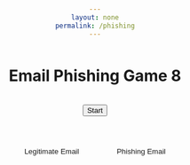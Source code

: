 ```yaml
---
layout: none
permalink: /phishing
---
```


<style>
    body {
      text-align: center;
    }
    #game-container {
      margin: 50px;
    }
    #play-container {
      style.display: none;
    }
    #result {
      font-weight: bold;
      margin-top: 20px;
    }
    .button {
    padding: .5rem 2rem;
    color: var(--white) !important;
    background-color: var(--primary-color);
    border-radius: 5px;
    border: none;
    }   

    .button-container {
      position: fixed;
      bottom: 20px;
      right: 20px;
    }
    .startBtn {
      background-color: #c0eefc;
      z-index: 9999;
    }
</style>

<html>
<div id="game-container">
  <h1>Email Phishing Game 8</h1>
  <br>
  <button id="startBt" class="startBt" onclick="startGame()">Start</button>
  <br>
  <div id="play-container">
    <p id="email-text"></p>
    <br>
    <br>
    <button class="button" onclick="checkAnswer(true)">Legitimate Email</button>
    <button class="button" onclick="checkAnswer(false)">Phishing Email</button>
    <br>
    <br>
    <p id="result"></p>
    <div class="button-container">
      <!-- <a href="{{ site.baseurl }}/passwordintro" class="button">Continue</a> -->
    </div>
  </div>
</div>
<div id="games-played-div">
    <h1 id="gamesPlayed"></h1>
</div>
</html>


<script>
  const emails = [
    {
      text: "Dear Beloved Friend, I know this message will come to you as surprised but permit me of my desire to go into business relationship with you. I am Miss Naomi Surugaba a daughter to late Al-badari Surugaba of Libya whom was murdered during the recent civil war in Libya in March 2011, before his death my late father was a strong supporter and a member of late Moammar Gadhafi Government in Tripoli. Meanwhile before the incident, my late Father came to Cotonou Benin republic with the sum of USD4, 200,000.00 (US$4.2M) which he deposited in a Bank here in Cotonou Benin Republic West Africa for safe keeping. I am here seeking for an avenue to transfer the fund to you in only you're reliable and trustworthy person to Investment the fund. I am here in Benin Republic because of the death of my parent's and I want you to help me transfer the fund into your bank account for investment purpose. Please I will offer you 20% of the total sum of USD4.2M for your assistance. Please I wish to transfer the fund urgently without delay into your account and also wish to relocate to your country due to the poor condition in Benin, as to enable me continue my education as I was a medical student before the sudden death of my parent's. Reply to my alternative email:missnaomisurugaba2@hotmail.com, Your immediate response would be appreciated.",
      isLegitimate: false
    },
    {
      text: "Hello user, your recent purchase has been confirmed. If you did not make this purchase, please contact us immediately.",
      isLegitimate: true
    },
    {
      text: "URGENT: Your account will be suspended unless you verify your information. Click the link to proceed: https://fakephishingsite.com/verify",
      isLegitimate: false
    },
    {
      text: "Dear customer, thank you for your recent order. Here is your order confirmation: Order #123456",
      isLegitimate: true
    },
    {
      text: "Thanks for working with us. Your bill for $373.75 was due on 28 Aug 2016. If you've already paid it, please ignore this email and sorry for bothering you. If you've not paid it, please do so as soon as possible. To view your bill visit https://in.xero.com/5LQDhRwfvoQfeDtLDMqkk1JWSqC4Cm.Jt4VVJRsGN. If you've got any questions, or want to arrange alternative payment don't hesitate to get in touch. Thanks, NJW Limited",
      isLegitimate: false
    },
    {
      text: "Congratulations! You've won a prize. Click the link to claim: https://amazon.com/winner",
      isLegitimate: false
    },
    {
      text: "Important update: Your software requires an immediate update. Click the link to download: https://legitsoftwaredownload.com",
      isLegitimate: true
    },
    {
      text: "Account notification: Your account has been logged in from a new device. Verify your identity: https://fakephishingsite.com/verify",
      isLegitimate: false
    },
    {
      text: "Invoice: Your recent payment is successful. Here is your invoice: Invoice #789012",
      isLegitimate: true
    },
    {
      text: "Security Notice: Your password has expired. Click the link to change it: https://fakephishingsite.com/changepassword",
      isLegitimate: false
    }
  ];
  let currentLevel = 0;
  let correctAnswers = 0;
  // Function to shuffle the emails array
  function shuffle(array) {
    for (let i = array.length - 1; i > 0; i--) {
      const j = Math.floor(Math.random() * (i + 1));
      [array[i], array[j]] = [array[j], array[i]];
    }
  }
  // Shuffle the emails array
  shuffle(emails);

  function startGame() {
    //addGamePlay();
    document.getElementById("play-container").style = "display:block;";
    document.getElementById("startBt").style = "display:none;";
    if (currentLevel < 5) {
      document.getElementById("email-text").textContent = emails[currentLevel].text;
    } else {
      endGame();
    }
  }

  function checkAnswer(userResponse) {
    if (emails[currentLevel].isLegitimate === userResponse) {
      correctAnswers++;
    }

    currentLevel++;
    document.getElementById("result").textContent = "";
    startGame();
  }
  function endGame() {
    document.getElementById("game-container").innerHTML = `
      <h1>Game Over!</h1>
      <p>You completed the game with ${correctAnswers} correct answers out of 5 questions.</p>
    `;
  }
  // Start the game
  startGame();

  console.log(correctAnswers);

  // let addPlays = 1;

  // function addGamePlay(){
  //   const myHeaders = new Headers();

  //   var requestOptions = {
  //       method: 'POST',
  //       headers: myHeaders,
  //       redirect: 'follow',
  //       credentials: 'include'
  //   };
  //   //Adding points to the account
  //   fetch(uri + `/api/person/addGamePlay?plays=${addPlays}`, requestOptions)
  //       .then(response => response.text())
  //       .then(result => {
  //           console.log(result);
  //           addKey(gamesPlayed);
  //           console.log("games played: " + gamesPlayed + " key given heh");
  //           })
  //       .catch(error => console.log('error lol', error));
  //   return;
  // }

  // let numKeys = 1;

  // function addKey(games) {
  //     if (games == 3 && totalKeys < 3){
  //         const myHeaders = new Headers();

  //         var requestOptions = {
  //             method: 'POST',
  //             headers: myHeaders,
  //             redirect: 'follow',
  //             credentials: 'include'
  //         };
  //         //Adding points to the account
  //         fetch(uri + `/api/person/addKey?numKeys=${numKeys}`, requestOptions)
  //             .then(response => response.text())
  //             .then(result => {
  //                 console.log(result);
  //                 resetGamePlay();
  //                 console.log("reset done");
  //             })
  //             .catch(error => console.log('error lol', error));
  //         return;
  //     }
  // }

  // let removePlays = 3;

  // function resetGamePlay() {
  //     const myHeaders = new Headers();

  //     var requestOptions = {
  //         method: 'POST',
  //         headers: myHeaders,
  //         redirect: 'follow',
  //         credentials: 'include'
  //     };
  //     //Adding points to the account
  //     fetch(uri + `/api/person/resetGamePlay?plays=${removePlays}`, requestOptions)
  //         .then(response => response.text())
  //         .then(result => console.log(result))
  //         .catch(error => console.log('reset game play failed', error));
  //     return;
  // }
</script>